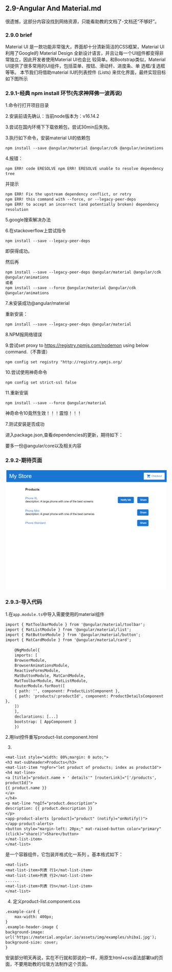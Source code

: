 ##  2.9-Angular And Material.md

很遗憾，这部分内容没找到网络资源，只能看助教的文档了-文档还“不够好”。

### 2.9.0 brief

Material UI 是一款功能非常强大，界面却十分清新简洁的CSS框架，Material UI利用了Google的
Material Design 全新设计语言，并且让每一个UI组件都变得非常独立，因此开发者使用Material UI也会比
较简单。和Bootstrap类似，Material UI提供了很多常用的UI组件，包括菜单、按钮、滑动杆、进度条、单
选框/复选框等等。
本节我们将借助material IU的列表控件 (Lists) 来优化界面，最终实现目标如下图所示

### 2.9.1-经典 npm install 环节(先求神拜佛一波再说)

1.命令行打开项目目录

2.安装前请先确认：当前node版本为：v16.14.2

3.尝试在国内环境下下载依赖包，尝试30min后失败。

3.执行如下命令，安装material UI的依赖包

```
npm install --save @angular/material @angular/cdk @angular/animations
```

4.报错：

```
npm ERR! code ERESOLVE npm ERR! ERESOLVE unable to resolve dependency tree
```

并提示

```
npm ERR! Fix the upstream dependency conflict, or retry
npm ERR! this command with --force, or --legacy-peer-deps
npm ERR! to accept an incorrect (and potentially broken) dependency resolution
```



5.google搜索解决办法

6.在stackoverflow上尝试指令

```
npm install --save --legacy-peer-deps
```

即获得成功。

然后再

```
npm install --save --legacy-peer-deps @angular/material @angular/cdk @angular/animations 
或者
npm install --save --force @angular/material @angular/cdk @angular/animations 
```

7.未安装成功@angular/material

重新安装：

```
npm install --save --legacy-peer-deps @angular/material
```

8.NPM报网络错误

9.尝试set proxy to https://registry.npmjs.com/nodemon using below command.（不靠谱）

```
npm config set registry "http://registry.npmjs.org/
```

10.尝试使用神奇命令

```
npm config set strict-ssl false
```

11.重新安装

```
npm install --save --force @angular/material
```

神奇命令10竟然生效！！！震惊！！！

7.测试安装是否成功

进入package.json,查看dependencies的更新，期待如下：



要多一份@angular/core以及相关内容

### 2.9.2-期待页面

![image-20230513181058495](Pics/image-20230513181058495.png)

### 2.9.3-导入代码

1.在`app.module.ts`中导入需要使用的material组件

```
import { MatToolbarModule } from '@angular/material/toolbar';
import { MatListModule } from '@angular/material/list';
import { MatButtonModule } from '@angular/material/button';
import { MatCardModule } from '@angular/material/card';

    @NgModule({
    imports: [
    BrowserModule,
    BrowserAnimationsModule,
    ReactiveFormsModule,
    MatButtonModule, MatCardModule,
    MatToolbarModule, MatListModule,
    RouterModule.forRoot([
    { path: '', component: ProductListComponent },
    { path: 'products/:productId', component: ProductDetailsComponent },
    ])
    ],
    declarations: [...]
    bootstrap: [ AppComponent ]
    })
```

2.用list控件重写product-list.component.html

3.

```
<mat-list style="width: 80%;margin: 0 auto;">
<h3 mat-subheader>Products</h3>
<mat-list-item *ngFor="let product of products; index as productId">
<h4 mat-line>
<a [title]="product.name + ' details'" [routerLink]="['/products',
productId]">
{{ product.name }}
</a>
</h4>
<p mat-line *ngIf="product.description">
description: {{ product.description }}
</p>
<app-product-alerts [product]="product" (notify)="onNotify()">
</app-product-alerts>
<button style="margin-left: 20px;" mat-raised-button color="primary"
(click)="share()">Share</button>
</mat-list-item>
</mat-list>
```

<mat-list> 是一个容器组件，它包装并格式化一系列<mat-list-item> 。基本格式如下：

```
<mat-list>
<mat-list-item>列表 行1</mat-list-item>
<mat-list-item>列表 行2</mat-list-item>
......
<mat-list-item>列表 行n</mat-list-item>
</mat-list>
```

4. 定义product-list.component.css

```
.example-card {
	max-width: 400px;
}
.example-header-image {
background-image:
url('https://material.angular.io/assets/img/examples/shiba1.jpg');
background-size: cover;
}
```

安装部分明天再说，实在不行就和郭说的一样，用原生html+css语法部署ta的页面，不要用助教的垃圾方法制作这个页面。
